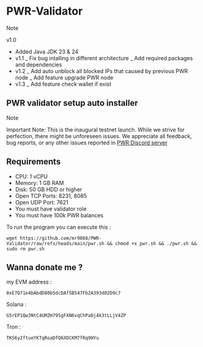 # PWR-Validator 
> [!NOTE]
> v1.0
  * Added Java JDK 23 & 24
* v1.1
  _ Fix bug intalling in different architecture
  _ Add required packages and dependencies
* v1.2
  _ Add auto unblock all blocked IPs that caused by previous PWR node
  _ Add feature upgrade PWR node
* v1.3
  _ Add feature check wallet if exist

## PWR validator setup auto installer
> [!NOTE]
> Important Note: This is the inaugural testnet launch. While we strive for perfection, there might be unforeseen issues. We appreciate all feedback, bug reports, or any other issues reported in [PWR Discord server](https://discord.gg/6axprNfT)
## Requirements
* CPU: 1 vCPU
* Memory: 1 GB RAM
* Disk: 50 GB HDD or higher
* Open TCP Ports: 8231, 8085
* Open UDP Port: 7621
* You must have validator role
* You must have 100k PWR balances

To run the program you can execute this :
```
wget https://github.com/mr9868/PWR-Validator/raw/refs/heads/main/pwr.sh && chmod +x pwr.sh && ./pwr.sh && sudo rm pwr.sh
```

## Wanna donate me ?
my EVM address :
```
0xE7D71e4bAbdD80b5dcDAf5B547Fb2A393d82D9c7
```
Solana :
``` 
G5rEP1Qw3NtC4UMZH795gFXN6vqChPaDj4k3tLLjV4ZP
```
Tron :
```
TKS6y2ftueYKTqRoaDfQ6XDCKM7fRq9HYu
```
